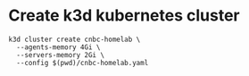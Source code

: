 # Create k3d kubernetes cluster

```shell
k3d cluster create cnbc-homelab \
  --agents-memory 4Gi \
  --servers-memory 2Gi \
  --config $(pwd)/cnbc-homelab.yaml
```
